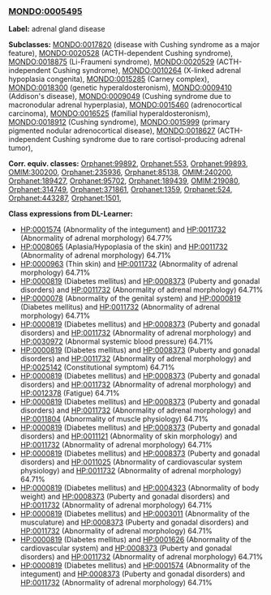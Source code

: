 
### [MONDO:0005495](http://purl.obolibrary.org/obo/MONDO_0005495)
**Label:** adrenal gland disease

**Subclasses:** [MONDO:0017820](http://purl.obolibrary.org/obo/MONDO_0017820) (disease with Cushing syndrome as a major feature), [MONDO:0020528](http://purl.obolibrary.org/obo/MONDO_0020528) (ACTH-dependent Cushing syndrome), [MONDO:0018875](http://purl.obolibrary.org/obo/MONDO_0018875) (Li-Fraumeni syndrome), [MONDO:0020529](http://purl.obolibrary.org/obo/MONDO_0020529) (ACTH-independent Cushing syndrome), [MONDO:0010264](http://purl.obolibrary.org/obo/MONDO_0010264) (X-linked adrenal hypoplasia congenita), [MONDO:0015285](http://purl.obolibrary.org/obo/MONDO_0015285) (Carney complex), [MONDO:0018300](http://purl.obolibrary.org/obo/MONDO_0018300) (genetic hyperaldosteronism), [MONDO:0009410](http://purl.obolibrary.org/obo/MONDO_0009410) (Addison's disease), [MONDO:0009049](http://purl.obolibrary.org/obo/MONDO_0009049) (Cushing syndrome due to macronodular adrenal hyperplasia), [MONDO:0015460](http://purl.obolibrary.org/obo/MONDO_0015460) (adrenocortical carcinoma), [MONDO:0016525](http://purl.obolibrary.org/obo/MONDO_0016525) (familial hyperaldosteronism), [MONDO:0018912](http://purl.obolibrary.org/obo/MONDO_0018912) (Cushing syndrome), [MONDO:0015999](http://purl.obolibrary.org/obo/MONDO_0015999) (primary pigmented nodular adrenocortical disease), [MONDO:0018627](http://purl.obolibrary.org/obo/MONDO_0018627) (ACTH-independent Cushing syndrome due to rare cortisol-producing adrenal tumor), 

**Corr. equiv. classes:** [Orphanet:99892](http://www.orpha.net/ORDO/Orphanet_99892), [Orphanet:553](http://www.orpha.net/ORDO/Orphanet_553), [Orphanet:99893](http://www.orpha.net/ORDO/Orphanet_99893), [OMIM:300200](http://purl.obolibrary.org/obo/OMIM_300200), [Orphanet:235936](http://www.orpha.net/ORDO/Orphanet_235936), [Orphanet:85138](http://www.orpha.net/ORDO/Orphanet_85138), [OMIM:240200](http://purl.obolibrary.org/obo/OMIM_240200), [Orphanet:189427](http://www.orpha.net/ORDO/Orphanet_189427), [Orphanet:95702](http://www.orpha.net/ORDO/Orphanet_95702), [Orphanet:189439](http://www.orpha.net/ORDO/Orphanet_189439), [OMIM:219080](http://purl.obolibrary.org/obo/OMIM_219080), [Orphanet:314749](http://www.orpha.net/ORDO/Orphanet_314749), [Orphanet:371861](http://www.orpha.net/ORDO/Orphanet_371861), [Orphanet:1359](http://www.orpha.net/ORDO/Orphanet_1359), [Orphanet:524](http://www.orpha.net/ORDO/Orphanet_524), [Orphanet:443287](http://www.orpha.net/ORDO/Orphanet_443287), [Orphanet:1501](http://www.orpha.net/ORDO/Orphanet_1501), 

**Class expressions from DL-Learner:**

- [HP:0001574](http://purl.obolibrary.org/obo/HP_0001574) (Abnormality of the integument) and [HP:0011732](http://purl.obolibrary.org/obo/HP_0011732) (Abnormality of adrenal morphology) 64.77%
- [HP:0008065](http://purl.obolibrary.org/obo/HP_0008065) (Aplasia/Hypoplasia of the skin) and [HP:0011732](http://purl.obolibrary.org/obo/HP_0011732) (Abnormality of adrenal morphology) 64.71%
- [HP:0000963](http://purl.obolibrary.org/obo/HP_0000963) (Thin skin) and [HP:0011732](http://purl.obolibrary.org/obo/HP_0011732) (Abnormality of adrenal morphology) 64.71%
- [HP:0000819](http://purl.obolibrary.org/obo/HP_0000819) (Diabetes mellitus) and [HP:0008373](http://purl.obolibrary.org/obo/HP_0008373) (Puberty and gonadal disorders) and [HP:0011732](http://purl.obolibrary.org/obo/HP_0011732) (Abnormality of adrenal morphology) 64.71%
- [HP:0000078](http://purl.obolibrary.org/obo/HP_0000078) (Abnormality of the genital system) and [HP:0000819](http://purl.obolibrary.org/obo/HP_0000819) (Diabetes mellitus) and [HP:0011732](http://purl.obolibrary.org/obo/HP_0011732) (Abnormality of adrenal morphology) 64.71%
- [HP:0000819](http://purl.obolibrary.org/obo/HP_0000819) (Diabetes mellitus) and [HP:0008373](http://purl.obolibrary.org/obo/HP_0008373) (Puberty and gonadal disorders) and [HP:0011732](http://purl.obolibrary.org/obo/HP_0011732) (Abnormality of adrenal morphology) and [HP:0030972](http://purl.obolibrary.org/obo/HP_0030972) (Abnormal systemic blood pressure) 64.71%
- [HP:0000819](http://purl.obolibrary.org/obo/HP_0000819) (Diabetes mellitus) and [HP:0008373](http://purl.obolibrary.org/obo/HP_0008373) (Puberty and gonadal disorders) and [HP:0011732](http://purl.obolibrary.org/obo/HP_0011732) (Abnormality of adrenal morphology) and [HP:0025142](http://purl.obolibrary.org/obo/HP_0025142) (Constitutional symptom) 64.71%
- [HP:0000819](http://purl.obolibrary.org/obo/HP_0000819) (Diabetes mellitus) and [HP:0008373](http://purl.obolibrary.org/obo/HP_0008373) (Puberty and gonadal disorders) and [HP:0011732](http://purl.obolibrary.org/obo/HP_0011732) (Abnormality of adrenal morphology) and [HP:0012378](http://purl.obolibrary.org/obo/HP_0012378) (Fatigue) 64.71%
- [HP:0000819](http://purl.obolibrary.org/obo/HP_0000819) (Diabetes mellitus) and [HP:0008373](http://purl.obolibrary.org/obo/HP_0008373) (Puberty and gonadal disorders) and [HP:0011732](http://purl.obolibrary.org/obo/HP_0011732) (Abnormality of adrenal morphology) and [HP:0011804](http://purl.obolibrary.org/obo/HP_0011804) (Abnormality of muscle physiology) 64.71%
- [HP:0000819](http://purl.obolibrary.org/obo/HP_0000819) (Diabetes mellitus) and [HP:0008373](http://purl.obolibrary.org/obo/HP_0008373) (Puberty and gonadal disorders) and [HP:0011121](http://purl.obolibrary.org/obo/HP_0011121) (Abnormality of skin morphology) and [HP:0011732](http://purl.obolibrary.org/obo/HP_0011732) (Abnormality of adrenal morphology) 64.71%
- [HP:0000819](http://purl.obolibrary.org/obo/HP_0000819) (Diabetes mellitus) and [HP:0008373](http://purl.obolibrary.org/obo/HP_0008373) (Puberty and gonadal disorders) and [HP:0011025](http://purl.obolibrary.org/obo/HP_0011025) (Abnormality of cardiovascular system physiology) and [HP:0011732](http://purl.obolibrary.org/obo/HP_0011732) (Abnormality of adrenal morphology) 64.71%
- [HP:0000819](http://purl.obolibrary.org/obo/HP_0000819) (Diabetes mellitus) and [HP:0004323](http://purl.obolibrary.org/obo/HP_0004323) (Abnormality of body weight) and [HP:0008373](http://purl.obolibrary.org/obo/HP_0008373) (Puberty and gonadal disorders) and [HP:0011732](http://purl.obolibrary.org/obo/HP_0011732) (Abnormality of adrenal morphology) 64.71%
- [HP:0000819](http://purl.obolibrary.org/obo/HP_0000819) (Diabetes mellitus) and [HP:0003011](http://purl.obolibrary.org/obo/HP_0003011) (Abnormality of the musculature) and [HP:0008373](http://purl.obolibrary.org/obo/HP_0008373) (Puberty and gonadal disorders) and [HP:0011732](http://purl.obolibrary.org/obo/HP_0011732) (Abnormality of adrenal morphology) 64.71%
- [HP:0000819](http://purl.obolibrary.org/obo/HP_0000819) (Diabetes mellitus) and [HP:0001626](http://purl.obolibrary.org/obo/HP_0001626) (Abnormality of the cardiovascular system) and [HP:0008373](http://purl.obolibrary.org/obo/HP_0008373) (Puberty and gonadal disorders) and [HP:0011732](http://purl.obolibrary.org/obo/HP_0011732) (Abnormality of adrenal morphology) 64.71%
- [HP:0000819](http://purl.obolibrary.org/obo/HP_0000819) (Diabetes mellitus) and [HP:0001574](http://purl.obolibrary.org/obo/HP_0001574) (Abnormality of the integument) and [HP:0008373](http://purl.obolibrary.org/obo/HP_0008373) (Puberty and gonadal disorders) and [HP:0011732](http://purl.obolibrary.org/obo/HP_0011732) (Abnormality of adrenal morphology) 64.71%


